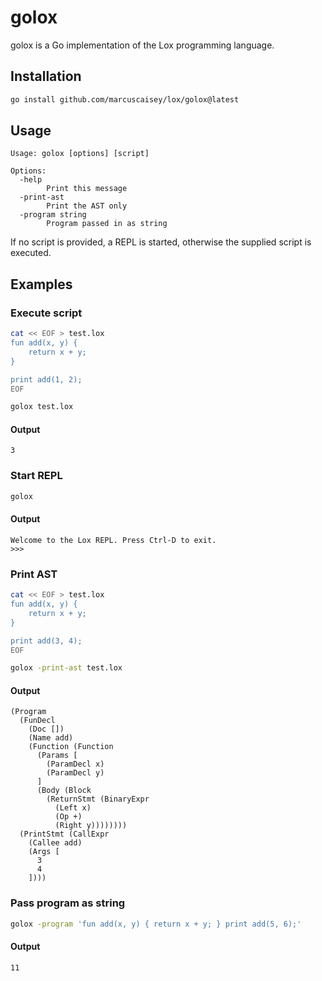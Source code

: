 # golox

golox is a Go implementation of the Lox programming language.

## Installation

```sh
go install github.com/marcuscaisey/lox/golox@latest
```

## Usage

```
Usage: golox [options] [script]

Options:
  -help
        Print this message
  -print-ast
        Print the AST only
  -program string
        Program passed in as string
```

If no script is provided, a REPL is started, otherwise the supplied script is executed.

## Examples

### Execute script

```sh
cat << EOF > test.lox
fun add(x, y) {
    return x + y;
}

print add(1, 2);
EOF

golox test.lox
```

#### Output

```
3
```

### Start REPL

```sh
golox
```

#### Output

```
Welcome to the Lox REPL. Press Ctrl-D to exit.
>>>
```

### Print AST

```sh
cat << EOF > test.lox
fun add(x, y) {
    return x + y;
}

print add(3, 4);
EOF

golox -print-ast test.lox
```

#### Output

```
(Program
  (FunDecl
    (Doc [])
    (Name add)
    (Function (Function
      (Params [
        (ParamDecl x)
        (ParamDecl y)
      ]
      (Body (Block
        (ReturnStmt (BinaryExpr
          (Left x)
          (Op +)
          (Right y))))))))
  (PrintStmt (CallExpr
    (Callee add)
    (Args [
      3
      4
    ])))
```

### Pass program as string

```sh
golox -program 'fun add(x, y) { return x + y; } print add(5, 6);'
```

#### Output

```
11
```
